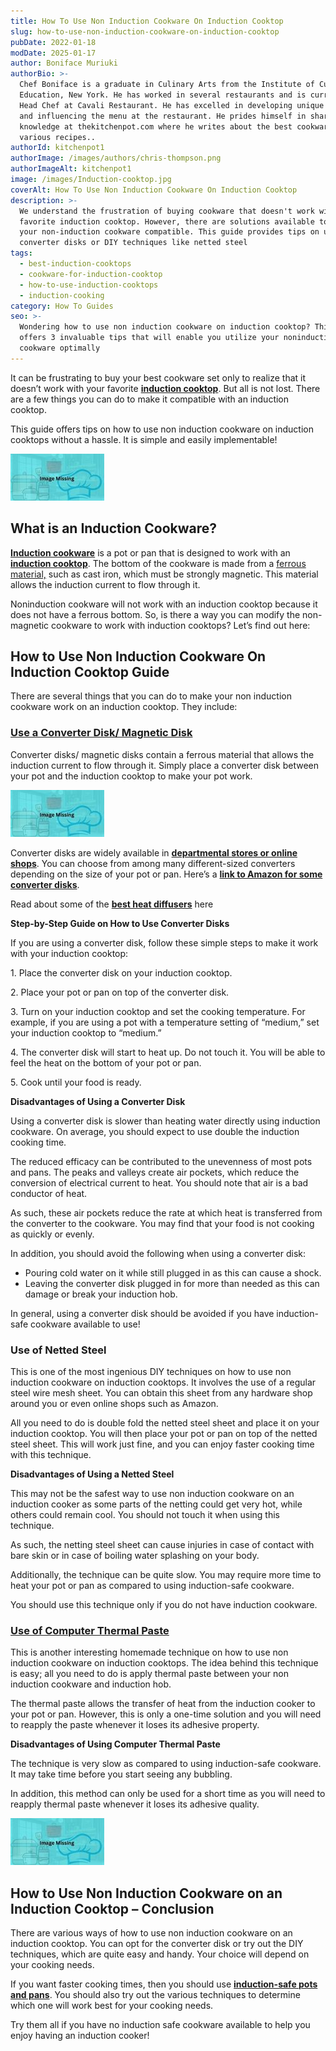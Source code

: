 ```yaml
---
title: How To Use Non Induction Cookware On Induction Cooktop
slug: how-to-use-non-induction-cookware-on-induction-cooktop
pubDate: 2022-01-18
modDate: 2025-01-17
author: Boniface Muriuki
authorBio: >-
  Chef Boniface is a graduate in Culinary Arts from the Institute of Culinary
  Education, New York. He has worked in several restaurants and is currently the
  Head Chef at Cavali Restaurant. He has excelled in developing unique recipes
  and influencing the menu at the restaurant. He prides himself in sharing his
  knowledge at thekitchenpot.com where he writes about the best cookware for
  various recipes..
authorId: kitchenpot1
authorImage: /images/authors/chris-thompson.png
authorImageAlt: kitchenpot1
image: /images/Induction-cooktop.jpg
coverAlt: How To Use Non Induction Cookware On Induction Cooktop
description: >-
  We understand the frustration of buying cookware that doesn't work with your
  favorite induction cooktop. However, there are solutions available to make
  your non-induction cookware compatible. This guide provides tips on using
  converter disks or DIY techniques like netted steel
tags:
  - best-induction-cooktops
  - cookware-for-induction-cooktop
  - how-to-use-induction-cooktops
  - induction-cooking
category: How To Guides
seo: >-
  Wondering how to use non induction cookware on induction cooktop? This guide
  offers 3 invaluable tips that will enable you utilize your noninduction
  cookware optimally
---
```


It can be frustrating to buy your best cookware set only to realize that it doesn’t work with your favorite **[induction cooktop](https://thekitchenpot.com/blog/best-induction-cooktop-for-the-money//)**. But all is not lost. There are a few things you can do to make it compatible with an induction cooktop.

This guide offers tips on how to use non induction cookware on induction cooktops without a hassle. It is simple and easily implementable!

![How to Use Non Induction Cookware on Induction Cooktop](images/portablegasgrill.jpg)

## **What is an Induction Cookware?**

**[Induction cookware](https://thekitchenpot.com/blog/best-cookware-for-induction-cooktop//)** is a pot or pan that is designed to work with an **[induction cooktop](https://thekitchenpot.com/blog/nuwave-induction-cooktop-review//)**. The bottom of the cookware is made from a [ferrous material,](https://www.metalsupermarkets.com/the-difference-between-ferrous-and-non-ferrous-metal/) such as cast iron, which must be strongly magnetic. This material allows the induction current to flow through it.

Noninduction cookware will not work with an induction cooktop because it does not have a ferrous bottom. So, is there a way you can modify the non-magnetic cookware to work with induction cooktops? Let’s find out here:

## **How to Use Non Induction Cookware On Induction Cooktop Guide**

There are several things that you can do to make your non induction cookware work on an induction cooktop. They include:

### **[Use a Converter Disk/ Magnetic Disk](https://www.amazon.com/s?k=Converter+Disk%2F+Magnetic+Disk&crid=3RW8Q4FVY34R0&sprefix=converter+disk%2F+magnetic+disk%2Caps%2C565&?tag=kitchenpot-20)**

Converter disks/ magnetic disks contain a ferrous material that allows the induction current to flow through it. Simply place a converter disk between your pot and the induction cooktop to make your pot work.

![How to Use a Converter Disk on an Induction Cooktop](images/portablegasgrill.jpg)

Converter disks are widely available in **[departmental stores or online shops](https://www.amazon.com/Upromax-Induction-Embossed-Converter-Stainless/dp/B07D7FPYV1/?tag=kitchenpot-20)**. You can choose from among many different-sized converters depending on the size of your pot or pan. Here’s a **[link to Amazon for some converter disks](https://www.amazon.com/s?k=magnetic+disk%2Fconverter+disks&crid=3VQVMGKPHD8U7&sprefix=magnetic+disk%2Fconverter+disk%2Caps%2C365&?tag=kitchenpot-20)**.

Read about some of the **[best heat diffusers](https://thekitchenpot.com/blog/how-to-protect-glass-top-stove-from-cast-iron//)** here

**Step-by-Step Guide on How to Use Converter Disks** 

If you are using a converter disk, follow these simple steps to make it work with your induction cooktop:

1\. Place the converter disk on your induction cooktop.

2\. Place your pot or pan on top of the converter disk.

3\. Turn on your induction cooktop and set the cooking temperature. For example, if you are using a pot with a temperature setting of “medium,” set your induction cooktop to “medium.”

4\. The converter disk will start to heat up. Do not touch it. You will be able to feel the heat on the bottom of your pot or pan.

5\. Cook until your food is ready.

**Disadvantages of Using a Converter Disk**

Using a converter disk is slower than heating water directly using induction cookware. On average, you should expect to use double the induction cooking time.

The reduced efficacy can be contributed to the unevenness of most pots and pans. The peaks and valleys create air pockets, which reduce the conversion of electrical current to heat. You should note that air is a bad conductor of heat.

As such, these air pockets reduce the rate at which heat is transferred from the converter to the cookware. You may find that your food is not cooking as quickly or evenly.

In addition, you should avoid the following when using a converter disk:

-   Pouring cold water on it while still plugged in as this can cause a shock.
-   Leaving the converter disk plugged in for more than needed as this can damage or break your induction hob.

In general, using a converter disk should be avoided if you have induction-safe cookware available to use!

### **Use of Netted Steel**

This is one of the most ingenious DIY techniques on how to use non induction cookware on induction cooktops. It involves the use of a regular steel wire mesh sheet. You can obtain this sheet from any hardware shop around you or even online shops such as Amazon.

All you need to do is double fold the netted steel sheet and place it on your induction cooktop. You will then place your pot or pan on top of the netted steel sheet. This will work just fine, and you can enjoy faster cooking time with this technique.

**Disadvantages of Using a Netted Steel**

This may not be the safest way to use non induction cookware on an induction cooker as some parts of the netting could get very hot, while others could remain cool. You should not touch it when using this technique.

As such, the netting steel sheet can cause injuries in case of contact with bare skin or in case of boiling water splashing on your body.

Additionally, the technique can be quite slow. You may require more time to heat your pot or pan as compared to using induction-safe cookware.

You should use this technique only if you do not have induction cookware.

### **[Use of Computer Thermal Paste](https://www.amazon.com/s?k=Computer+Thermal+Paste&crid=3W4S3R0BZ0I6E&sprefix=computer+thermal+paste%2Caps%2C755&?tag=kitchenpot-20)**

This is another interesting homemade technique on how to use non induction cookware on induction cooktops. The idea behind this technique is easy; all you need to do is apply thermal paste between your non induction cookware and induction hob.

The thermal paste allows the transfer of heat from the induction cooker to your pot or pan. However, this is only a one-time solution and you will need to reapply the paste whenever it loses its adhesive property.

**Disadvantages of Using Computer Thermal Paste**

The technique is very slow as compared to using induction-safe cookware. It may take time before you start seeing any bubbling.

In addition, this method can only be used for a short time as you will need to reapply thermal paste whenever it loses its adhesive quality.

![](images/portablegasgrill.jpg)

## How to Use Non Induction Cookware on an Induction Cooktop – Conclusion

There are various ways of how to use non induction cookware on an induction cooktop. You can opt for the converter disk or try out the DIY techniques, which are quite easy and handy. Your choice will depend on your cooking needs.

If you want faster cooking times, then you should use **[induction-safe pots and pans](https://thekitchenpot.com/blog/best-cookware-for-induction-cooktop//)**. You should also try out the various techniques to determine which one will work best for your cooking needs.

Try them all if you have no induction safe cookware available to help you enjoy having an induction cooker!